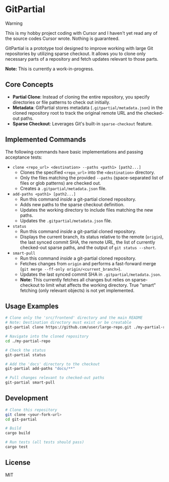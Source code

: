 # GitPartial

> [!WARNING]
> This is my hobby project coding with Cursor and I haven't yet read any of the source codes Cursor wrote. Nothing is guaranteed.

GitPartial is a prototype tool designed to improve working with large Git repositories by utilizing sparse checkout. It allows you to clone only necessary parts of a repository and fetch updates relevant to those parts.

**Note:** This is currently a work-in-progress.

## Core Concepts

- **Partial Clone**: Instead of cloning the entire repository, you specify directories or file patterns to check out initially.
- **Metadata**: GitPartial stores metadata (`.gitpartial/metadata.json`) in the cloned repository root to track the original remote URL and the checked-out paths.
- **Sparse Checkout**: Leverages Git's built-in `sparse-checkout` feature.

## Implemented Commands

The following commands have basic implementations and passing acceptance tests:

- `clone <repo_url> <destination> --paths <path1> [path2...]`
  - Clones the specified `<repo_url>` into the `<destination>` directory.
  - Only the files matching the provided `--paths` (space-separated list of files or glob patterns) are checked out.
  - Creates a `.gitpartial/metadata.json` file.
- `add-paths <path1> [path2...]`
  - Run this command _inside_ a git-partial cloned repository.
  - Adds new paths to the sparse checkout definition.
  - Updates the working directory to include files matching the new paths.
  - Updates the `.gitpartial/metadata.json` file.
- `status`
  - Run this command _inside_ a git-partial cloned repository.
  - Displays the current branch, its status relative to the remote (`origin`), the last synced commit SHA, the remote URL, the list of currently checked-out sparse paths, and the output of `git status --short`.
- `smart-pull`
  - Run this command _inside_ a git-partial cloned repository.
  - Fetches changes from `origin` and performs a fast-forward merge (`git merge --ff-only origin/<current_branch>`).
  - Updates the last synced commit SHA in `.gitpartial/metadata.json`.
  - **Note:** This currently fetches all changes but relies on sparse-checkout to limit what affects the working directory. True "smart" fetching (only relevant objects) is not yet implemented.

## Usage Examples

```bash
# Clone only the 'src/frontend' directory and the main README
# Note: Destination directory must exist or be creatable
git-partial clone https://github.com/user/large-repo.git ./my-partial-repo --paths "src/frontend/**" README.md

# Navigate into the cloned repository
cd ./my-partial-repo

# Check the status
git-partial status

# Add the 'docs' directory to the checkout
git-partial add-paths "docs/**"

# Pull changes relevant to checked-out paths
git-partial smart-pull
```

## Development

```bash
# Clone this repository
git clone <your-fork-url>
cd git-partial

# Build
cargo build

# Run tests (all tests should pass)
cargo test
```

## License

MIT
